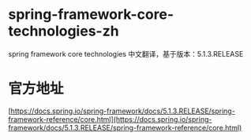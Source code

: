 # spring-framework-core-technologies-zh
spring framework core technologies 中文翻译，基于版本：5.1.3.RELEASE

# 官方地址
[https://docs.spring.io/spring-framework/docs/5.1.3.RELEASE/spring-framework-reference/core.html](https://docs.spring.io/spring-framework/docs/5.1.3.RELEASE/spring-framework-reference/core.html)
